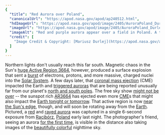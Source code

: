 ```yaml
---
{
  "title": "Red Aurora over Poland",
  "canonicalUrl": "https://apod.nasa.gov/apod/ap240512.html",
  "hdImageUrl": "https://apod.nasa.gov/apod/image/2405/AuroraPoland_Durlej_1940.jpg",
  "imageUrl": "https://apod.nasa.gov/apod/image/2405/AuroraPoland_Durlej_960.jpg",
  "imageAlt": "Red and purple aurora appear over a field in Poland. A tree is seen to the right, and a person stands in the distance holding a glowing phone. Please see the explanation for more detailed information.",
  "credit": [
    "Image Credit & Copyright: [Mariusz Durlej](https://apod.nasa.gov/apod/durlej%20dot%20mariusz%20at%20gmail%20dot%20com)"
  ]
}
---
```


Northern lights don't usually reach this far south. Magnetic chaos in the Sun's [huge Active Region 3664](https://apod.nasa.gov/apod/ap240511.html), however, produced a surface explosion that sent a [burst](https://apod.nasa.gov/apod/ap031029.html) of electrons, protons, and more massive, charged nuclei into the [Solar System](https://science.nasa.gov/solar-system/facts/). A few days later, that [coronal mass ejection](https://en.wikipedia.org/wiki/Coronal_mass_ejection) (CME) impacted the Earth and [triggered auroras](https://www.facebook.com/media/set?set=a.431368006258449&type=3) that are being reported unusually far from our planet's [north and south poles](https://climatekids.nasa.gov/polar-temperatures/). The free sky show [might not be over](https://www.universetoday.com/166942/if-youve-never-seen-an-aurora-before-this-might-be-your-chance/) -- the sunspot rich [AR3664](https://skyandtelescope.org/online-gallery/ar3664-ginormous-active-sunspot-area/) has ejected even more [CME](https://www.nasa.gov/image-article/what-coronal-mass-ejection-or-cme/)s that might also impact the [Earth tonight or tomorrow](https://www.swpc.noaa.gov/news/geomagnetic-storming-likely-persist-weekend). That active region is now [near the Sun's edge](https://www.spaceweather.com/images2024/11may24/hmi1898.gif), though, and will soon be rotating away from the [Earth](https://apod.nasa.gov/apod/ap161010.html). Pictured, a [red](https://apod.nasa.gov/apod/ap220220.html) and [rayed aurora](https://apod.nasa.gov/apod/ap080101.html) was captured in a single 6-second exposure from [Racibórz](https://youtu.be/bMf--MCsLLY), [Poland](https://en.wikipedia.org/wiki/Poland) early last night. The photographer's friend, seeing an aurora [for the first time](https://as2.ftcdn.net/v2/jpg/01/89/49/89/1000_F_189498933_OeutsN0mMlzJGaJZJvkXIsoSCUCFIO7W.jpg), is visible in the distance also taking images of the [beautifully colorful](https://apod.nasa.gov/apod/ap231227.html) nighttime sky.
